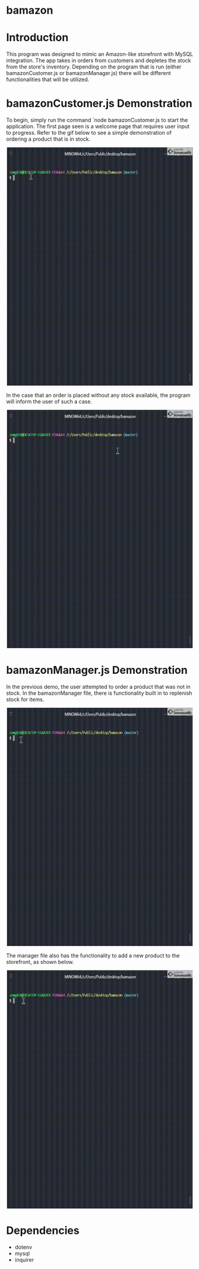 # bamazon

# Introduction

This program was designed to mimic an Amazon-like storefront with MySQL integration. The app takes in orders from customers and depletes the stock from the store's inventory. Depending on the program that is run (either bamazonCustomer.js or bamazonManager.js) there will be different functionalities that will be utilized.

# bamazonCustomer.js Demonstration

To begin, simply run the command `node bamazonCustomer.js to start the application. The first page seen is a welcome page that requires user input to progress. Refer to the gif below to see a simple demonstration of ordering a product that is in stock.

  <p align="center">
  <img height="640" width="500" src="/videos/customerOrder.gif">
  </p>
  
  In the case that an order is placed without any stock available, the program will inform the user of such a case.
  
  <p align="center">
  <img height="640" width="500" src="/videos/orderFail.gif">
  </p>
  
  # bamazonManager.js Demonstration

In the previous demo, the user attempted to order a product that was not in stock. In the bamazonManager file, there is functionality built in to replenish stock for items.

  <p align="center">
  <img height="640" width="500" src="/videos/managerInventory.gif">
  </p>
  
  The manager file also has the functionality to add a new product to the storefront, as shown below.
  
   <p align="center">
  <img height="640" width="500" src="/videos/managerProduct.gif">
  </p>
  
  # Dependencies
  * dotenv
  * mysql
  * inquirer
